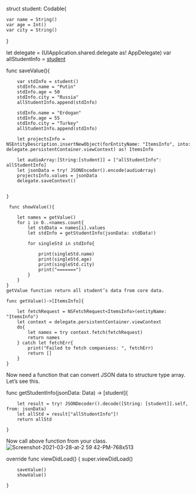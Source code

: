 struct student: Codable{
    
    var name = String()
    var age = Int()
    var city = String()
}

let delegate = (UIApplication.shared.delegate as! AppDelegate)
var allStudentInfo = [student]()
  
  
   func saveValue(){
        
        
        var stdInfo = student()
        stdInfo.name = "Putin"
        stdInfo.age = 50
        stdInfo.city = "Russia"
        allStudentInfo.append(stdInfo)
        
        stdInfo.name = "Erdogan"
        stdInfo.age = 55
        stdInfo.city = "Turkey"
        allStudentInfo.append(stdInfo)
        
        let projectsInfo = NSEntityDescription.insertNewObject(forEntityName: "ItemsInfo", into: delegate.persistentContainer.viewContext) as! ItemsInfo
        
        let audioArray:[String:[student]] = ["allStudentInfo": allStudentInfo]
        let jsonData = try! JSONEncoder().encode(audioArray)
        projectsInfo.values = jsonData
        delegate.saveContext()
        
        
    }
    
     func showValue(){
        
        let names = getValue()
        for i in 0..<names.count{
            let stdData = names[i].values
            let stdInfo = getStudentInfo(jsonData: stdData!)
            
            for singleStd in stdInfo{
                
                print(singleStd.name)
                print(singleStd.age)
                print(singleStd.city)
                print("=======")
            }
        }
    }
    getValue function return all student’s data from core data.

    func getValue()->[ItemsInfo]{
        
        let fetchRequest = NSFetchRequest<ItemsInfo>(entityName: "ItemsInfo")
        let context = delegate.persistentContainer.viewContext
        do{
            let names = try context.fetch(fetchRequest)
            return names
        } catch let fetchErr{
            print("Failed to fetch companiess: ", fetchErr)
            return []
        }
    }
Now need a function that can convert JSON data to structure type array. Let’s see this.

   func getStudentInfo(jsonData: Data) -> [student]{
        
        let result = try! JSONDecoder().decode([String: [student]].self, from: jsonData)
        let allStd = result["allStudentInfo"]!
        return allStd
        
    }
Now call above function from your class.![Screenshot-2021-03-28-at-2 59 42-PM-768x513](https://user-images.githubusercontent.com/29371886/144553380-ae47aff3-203c-4e0d-9e2a-ac52f7521aab.png)


 override func viewDidLoad() {
        super.viewDidLoad()
        
        saveValue()
        showValue()
        
    }
